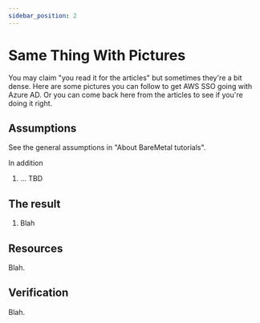 ```yaml
---
sidebar_position: 2
---
```


# Same Thing With Pictures

You may claim "you read it for the articles" but sometimes they're a bit dense. Here are some pictures you can
follow to get AWS SSO going with Azure AD. Or you can come back here from the articles to see if you're
doing it right.

## Assumptions

See the general assumptions in "About BareMetal tutorials".

In addition
1. ... TBD

## The result

1. Blah

## Resources

Blah.

## Verification

Blah.
